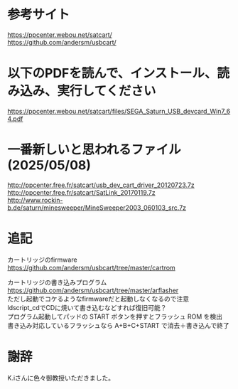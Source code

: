 # 参考サイト
https://ppcenter.webou.net/satcart/  
https://github.com/andersm/usbcart/  

# 以下のPDFを読んで、インストール、読み込み、実行してください
https://ppcenter.webou.net/satcart/files/SEGA_Saturn_USB_devcard_Win7_64.pdf  

# 一番新しいと思われるファイル(2025/05/08)
http://ppcenter.free.fr/satcart/usb_dev_cart_driver_20120723.7z  
http://ppcenter.free.fr/satcart/SatLink_20170119.7z  
http://www.rockin-b.de/saturn/minesweeper/MineSweeper2003_060103_src.7z  

# 追記
カートリッジのfirmware  
https://github.com/andersm/usbcart/tree/master/cartrom  

カートリッジの書き込みプログラム  
https://github.com/andersm/usbcart/tree/master/arflasher  
ただし起動でコケるようなfirmwareだと起動しなくなるので注意  
ldscript_cdでCDに焼いて書き込むなどすれば復旧可能？  
プログラム起動してパッドの START ボタンを押すとフラッシュ ROM を検出  
書き込み対応しているフラッシュなら A+B+C+START で消去＋書き込んで終了  

# 謝辞
K.iさんに色々御教授いただきました。
